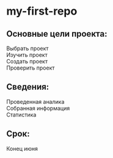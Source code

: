 # my-first-repo

## Основные цели проекта:
Выбрать проект  
Изучить проект  
Создать проект  
Проверить проект  

## Сведения:
Проведенная аналика  
Собранная информация  
Статистика  

## Срок:
Конец июня 
